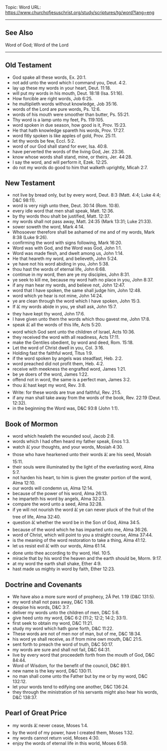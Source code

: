Topic: Word
URL: https://www.churchofjesuschrist.org/study/scriptures/tg/word?lang=eng

---

## See Also

Word of God; Word of the Lord

---

## Old Testament

- God spake all these words, Ex. 20:1.
- not add unto the word which I command you, Deut. 4:2.
- lay up these my words in your heart, Deut. 11:18.
- will put my words in his mouth, Deut. 18:18 (Isa. 51:16).
- How forcible are right words, Job 6:25.
- he multiplieth words without knowledge, Job 35:16.
- words of the Lord are pure words, Ps. 12:6.
- words of his mouth were smoother than butter, Ps. 55:21.
- Thy word is a lamp unto my feet, Ps. 119:105.
- word spoken in due season, how good is it, Prov. 15:23.
- He that hath knowledge spareth his words, Prov. 17:27.
- word fitly spoken is like apples of gold, Prov. 25:11.
- let thy words be few, Eccl. 5:2.
- word of our God shall stand for ever, Isa. 40:8.
- have perverted the words of the living God, Jer. 23:36.
- know whose words shall stand, mine, or theirs, Jer. 44:28.
- I say the word, and will perform it, Ezek. 12:25.
- do not my words do good to him that walketh uprightly, Micah 2:7.

## New Testament

- not live by bread only, but by every word, Deut. 8:3 (Matt. 4:4; Luke 4:4; D&C 98:11).
- word is very nigh unto thee, Deut. 30:14 (Rom. 10:8).
- every idle word that men shall speak, Matt. 12:36.
- by thy words thou shalt be justified, Matt. 12:37.
- my words shall not pass away, Matt. 24:35 (Mark 13:31; Luke 21:33).
- sower soweth the word, Mark 4:14.
- Whosoever therefore shall be ashamed of me and of my words, Mark 8:38 (Luke 9:26).
- confirming the word with signs following, Mark 16:20.
- Word was with God, and the Word was God, John 1:1.
- Word was made flesh, and dwelt among us, John 1:14.
- He that heareth my word, and believeth, John 5:24.
- ye have not his word abiding in you, John 5:38.
- thou hast the words of eternal life, John 6:68.
- continue in my word, then are ye my disciples, John 8:31.
- ye seek to kill me, because my word hath no place in you, John 8:37.
- if any man hear my words, and believe not, John 12:47.
- word that I have spoken, the same shall judge him, John 12:48.
- word which ye hear is not mine, John 14:24.
- ye are clean through the word which I have spoken, John 15:3.
- If â¦ my words abide in you, ye shall ask, John 15:7.
- they have kept thy word, John 17:6.
- I have given unto them the words which thou gavest me, John 17:8.
- speak â¦ all the words of this life, Acts 5:20.
- word which God sent unto the children of Israel, Acts 10:36.
- they received the word with all readiness, Acts 17:11.
- make the Gentiles obedient, by word and deed, Rom. 15:18.
- Let the word of Christ dwell in you, Col. 3:16.
- Holding fast the faithful word, Titus 1:9.
- if the word spoken by angels was steadfast, Heb. 2:2.
- word preached did not profit them, Heb. 4:2.
- receive with meekness the engrafted word, James 1:21.
- be ye doers of the word, James 1:22.
- offend not in word, the same is a perfect man, James 3:2.
- thou â¦ hast kept my word, Rev. 3:8.
- Write: for these words are true and faithful, Rev. 21:5.
- if any man shall take away from the words of the book, Rev. 22:19 (Deut. 12:32).
- in the beginning the Word was, D&C 93:8 (John 1:1).

## Book of Mormon

- word which healeth the wounded soul, Jacob 2:8.
- words which I had often heard my father speak, Enos 1:3.
- watch â¦ your thoughts, and your words, Mosiah 4:30.
- those who have hearkened unto their words â¦ are his seed, Mosiah 15:11.
- their souls were illuminated by the light of the everlasting word, Alma 5:7.
- not harden his heart, to him is given the greater portion of the word, Alma 12:10.
- our words will condemn us, Alma 12:14.
- because of the power of his word, Alma 26:13.
- he imparteth his word by angels, Alma 32:23.
- compare the word unto a seed, Alma 32:28.
- if ye will not nourish the word â¦ ye can never pluck of the fruit of the tree of life, Alma 32:40.
- question â¦ whether the word be in the Son of God, Alma 34:5.
- because of the word which he has imparted unto me, Alma 36:26.
- word of Christ, which will point to you a straight course, Alma 37:44.
- is the meaning of the word restoration to take a thing, Alma 41:12.
- let us resist evil â¦ with our words, Alma 61:14.
- done unto thee according to thy word, Hel. 10:5.
- miracle that by his word the heaven and the earth should be, Morm. 9:17.
- at my word the earth shall shake, Ether 4:9.
- hast made us mighty in word by faith, Ether 12:23.

## Doctrine and Covenants

- We have also a more sure word of prophecy, 2Â Pet. 1:19 (D&C 131:5).
- my word shall not pass away, D&C 1:38.
- despise his words, D&C 3:7.
- deliver my words unto the children of men, D&C 5:6.
- give heed unto my word, D&C 6:2 (11:2; 12:2; 14:2; 33:1).
- first seek to obtain my word, D&C 11:21.
- study my word which hath gone forth, D&C 11:22.
- These words are not of men nor of man, but of me, D&C 18:34.
- his word ye shall receive, as if from mine own mouth, D&C 21:5.
- sent forth to preach the word of truth, D&C 50:17.
- my words are sure and shall not fail, D&C 64:31.
- live by every word that proceedeth forth from the mouth of God, D&C 84:44.
- Word of Wisdom, for the benefit of the council, D&C 89:1.
- new name is the key word, D&C 130:11.
- no man shall come unto the Father but by me or by my word, D&C 132:12.
- let your words tend to edifying one another, D&C 136:24.
- they through the ministration of his servants might also hear his words, D&C 138:37.

## Pearl of Great Price

- my words â¦ never cease, Moses 1:4.
- by the word of my power, have I created them, Moses 1:32.
- my words cannot return void, Moses 4:30.
- enjoy the words of eternal life in this world, Moses 6:59.

